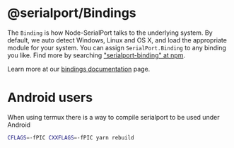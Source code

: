 # @serialport/Bindings

The `Binding` is how Node-SerialPort talks to the underlying system. By default, we auto detect Windows, Linux and OS X, and load the appropriate module for your system. You can assign `SerialPort.Binding` to any binding you like. Find more by searching ["serialport-binding" at npm](https://www.npmjs.com/search?q=serialport-binding).

Learn more at our [bindings documentation](https://serialport.io/docs/api-bindings) page.

# Android users

When using termux there is a way to compile serialport to be used under Android

```sh
CFLAGS=-fPIC CXXFLAGS=-fPIC yarn rebuild
```
